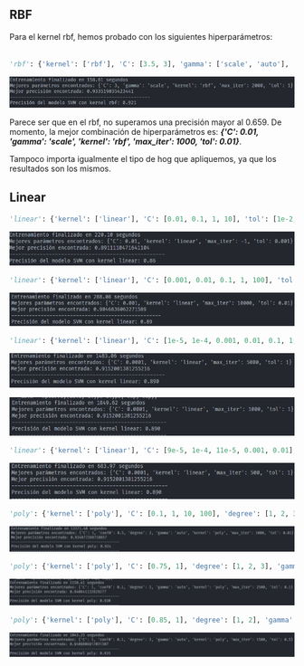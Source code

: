 ## RBF

Para el kernel rbf, hemos probado con los siguientes hiperparámetros:

```python

'rbf': {'kernel': ['rbf'], 'C': [3.5, 3], 'gamma': ['scale', 'auto'], 'tol': [1.5, 1], 'max_iter': [2000, 2500]},

```

![alt text](image-10.png)

Parece ser que en el rbf, no superamos una precisión mayor al 0.659. De momento, la mejor combinación de hiperparámetros es: ***{'C': 0.01, 'gamma': 'scale', 'kernel': 'rbf', 'max_iter': 1000, 'tol': 0.01}***.

Tampoco importa igualmente el tipo de hog que apliquemos, ya que los resultados son los mismos.



## Linear

```python
'linear': {'kernel': ['linear'], 'C': [0.01, 0.1, 1, 10], 'tol': [1e-2, 1e-3, 1e-4], 'max_iter': [1000, -1]},
```

![hog 8 4 18](image-2.png)

```python
'linear': {'kernel': ['linear'], 'C': [0.001, 0.01, 0.1, 1, 100], 'tol': [1e-2, 1e-3, 1e-4], 'max_iter': [10000, -1]},
```

![hog 8 4 9](image-3.png)

```python	
'linear': {'kernel': ['linear'], 'C': [1e-5, 1e-4, 0.001, 0.01, 0.1, 1, 100], 'tol': [1, 0.1, 1e-2, 1e-3, 1e-4], 'max_iter': [5000, 10000, 20000, -1]},
```

![alt text](image-4.png)

![alt text](image-5.png)

```python	
'linear': {'kernel': ['linear'], 'C': [9e-5, 1e-4, 11e-5, 0.001, 0.01], 'tol': [1.5, 1, 0.1, 1e-2], 'max_iter': [250, 500, 1000, 2000]},
```

![alt text](image-6.png)

```python	
'poly': {'kernel': ['poly'], 'C': [0.1, 1, 10, 100], 'degree': [1, 2, 3, 4, 8], 'gamma': ['scale', 'auto'], 'coef0': [0, 0.5, 1], 'max_iter': [1000, -1], 'tol': [1e-2, 1e-3, 1e-4]},
```

![alt text](image-7.png)

```python	
'poly': {'kernel': ['poly'], 'C': [0.75, 1], 'degree': [1, 2, 3], 'gamma': ['scale', 'auto'], 'coef0': [0.05, 0.1, 0.25], 'max_iter': [1000, 2500], 'tol': [1, 0.1]},
```

![alt text](image-8.png)

```python
'poly': {'kernel': ['poly'], 'C': [0.85, 1], 'degree': [1, 2], 'gamma': ['scale', 'auto'], 'coef0': [0.1, 0.15, 0.2], 'max_iter': [1500, 1000], 'tol': [0.75, 0.5]},
```

![alt text](image-9.png)